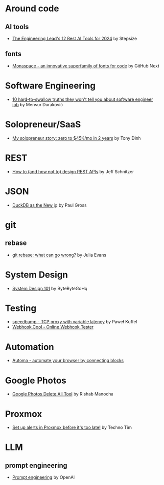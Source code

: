 # Around code

## AI tools
- [The Engineering Lead's 12 Best AI Tools for 2024](https://stepsize.com/blog/the-engineering-leads-best-ai-tools) by Stepsize

## fonts
- [Monaspace - an innovative superfamily of fonts for code](https://monaspace.githubnext.com/) by GitHub Next

# Software Engineering
- [10 hard-to-swallow truths they won't tell you about software engineer job](https://www.mensurdurakovic.com/hard-to-swallow-truths-they-wont-tell-you-about-software-engineer-job/) by Mensur Duraković

# Solopreneur/SaaS
- [My solopreneur story: zero to $45K/mo in 2 years](https://news.tonydinh.com/p/my-solopreneur-story-zero-to-45kmo) by Tony Dinh

# REST
- [How to (and how not to) design REST APIs](https://github.com/stickfigure/blog/wiki/How-to-%28and-how-not-to%29-design-REST-APIs) by Jeff Schnitzer

# JSON
- [DuckDB as the New jq](https://www.pgrs.net/2024/03/21/duckdb-as-the-new-jq/) by Paul Gross

# git

## rebase
- [git rebase: what can go wrong?](https://jvns.ca/blog/2023/11/06/rebasing-what-can-go-wrong-/) by Julia Evans

# System Design
- [System Design 101](https://github.com/ByteByteGoHq/system-design-101) by ByteByteGoHq

# Testing
- [speedbump - TCP proxy with variable latency](https://github.com/kffl/speedbump) by Paweł Kuffel
- [Webhook.Cool - Online Webhook Tester](https://webhook.cool)

# Automation
- [Automa - automate your browser by connecting blocks](https://www.automa.site)

# Google Photos
- [Google Photos Delete All Tool](https://github.com/mrishab/google-photos-delete-tool) by Rishab Manocha

# Proxmox
- [Set up alerts in Proxmox before it's too late!](https://technotim.live/posts/proxmox-alerts/) by Techno Tim

# LLM

## prompt engineering
- [Prompt engineering](https://platform.openai.com/docs/guides/prompt-engineering) by OpenAI
